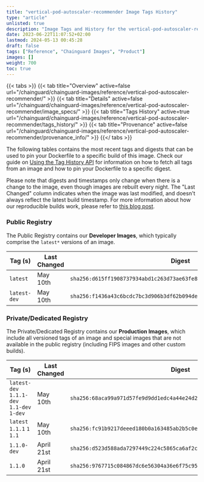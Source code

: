 ```yaml
---
title: "vertical-pod-autoscaler-recommender Image Tags History"
type: "article"
unlisted: true
description: "Image Tags and History for the vertical-pod-autoscaler-recommender Chainguard Image"
date: 2023-06-22T11:07:52+02:00
lastmod: 2024-05-13 00:45:28
draft: false
tags: ["Reference", "Chainguard Images", "Product"]
images: []
weight: 700
toc: true
---
```


{{< tabs >}}
{{< tab title="Overview" active=false url="/chainguard/chainguard-images/reference/vertical-pod-autoscaler-recommender/" >}}
{{< tab title="Details" active=false url="/chainguard/chainguard-images/reference/vertical-pod-autoscaler-recommender/image_specs/" >}}
{{< tab title="Tags History" active=true url="/chainguard/chainguard-images/reference/vertical-pod-autoscaler-recommender/tags_history/" >}}
{{< tab title="Provenance" active=false url="/chainguard/chainguard-images/reference/vertical-pod-autoscaler-recommender/provenance_info/" >}}
{{</ tabs >}}

The following tables contains the most recent tags and digests that can be used to pin your Dockerfile to a specific build of this image. Check our guide on [Using the Tag History API](/chainguard/chainguard-images/using-the-tag-history-api/) for information on how to fetch all tags from an image and how to pin your Dockerfile to a specific digest.

Please note that digests and timestamps only change when there is a change to the image, even though images are rebuilt every night. The "Last Changed" column indicates when the image was last modified, and doesn't always reflect the latest build timestamp. For more information about how our reproducible builds work, please refer to [this blog post](https://www.chainguard.dev/unchained/reproducing-chainguards-reproducible-image-builds).

### Public Registry
The Public Registry contains our **Developer Images**, which typically comprise the `latest*` versions of an image.

| Tag (s)       | Last Changed | Digest                                                                    |
|---------------|--------------|---------------------------------------------------------------------------|
|  `latest`     | May 10th     | `sha256:d615ff1908737934abd1c263d73ae63fe87a15ce6d8016ca535cc24f26f981d4` |
|  `latest-dev` | May 10th     | `sha256:f1436a43c6bcdc7bc3d906b3df62b094decdbc574e8d2c6c3a8d3b6e78bd66f4` |


### Private/Dedicated Registry
The Private/Dedicated Registry contains our **Production Images**, which include all versioned tags of an image and special images that are not available in the public registry (including FIPS images and other custom builds).

| Tag (s)                                     | Last Changed | Digest                                                                    |
|---------------------------------------------|--------------|---------------------------------------------------------------------------|
|  `latest-dev` `1.1.1-dev` `1.1-dev` `1-dev` | May 10th     | `sha256:68aca99a971d57fe9d9dd1edc4a44e24d24b6d94781e61a6744e16c8e0f4a3bc` |
|  `latest` `1.1.1` `1` `1.1`                 | May 10th     | `sha256:fc91b9217deeed180b0a163485ab2b5c0e0dd9170bb6a05262e63cbfc5c846bc` |
|  `1.1.0-dev`                                | April 21st   | `sha256:d523d588ada7297449c224c5865ca6af2c36837329a9e5e59676505e19206e99` |
|  `1.1.0`                                    | April 21st   | `sha256:9767715c084867dc6e56304a36e6f75c95688ebbf198c49a63c36aa6c6c9b14a` |


